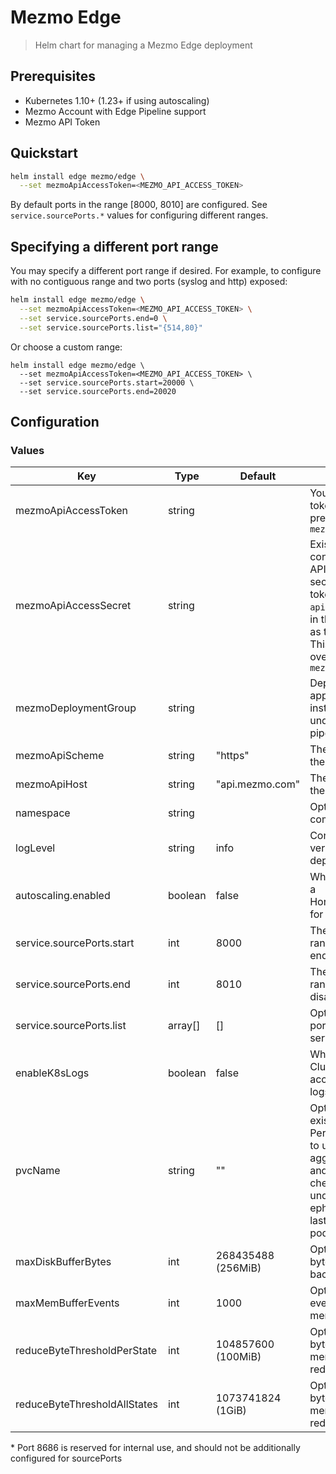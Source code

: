 # Mezmo Edge

> Helm chart for managing a Mezmo Edge deployment

## Prerequisites

- Kubernetes 1.10+ (1.23+ if using autoscaling)
- Mezmo Account with Edge Pipeline support
- Mezmo API Token


## Quickstart

```sh
helm install edge mezmo/edge \
  --set mezmoApiAccessToken=<MEZMO_API_ACCESS_TOKEN>
```

By default ports in the range [8000, 8010] are configured. See `service.sourcePorts.*` values for configuring different ranges.

## Specifying a different port range
You may specify a different port range if desired.
For example, to configure with no contiguous range and two ports (syslog and http) exposed:

```sh
helm install edge mezmo/edge \
  --set mezmoApiAccessToken=<MEZMO_API_ACCESS_TOKEN> \
  --set service.sourcePorts.end=0 \
  --set service.sourcePorts.list="{514,80}"
```

Or choose a custom range:

```shell
helm install edge mezmo/edge \
  --set mezmoApiAccessToken=<MEZMO_API_ACCESS_TOKEN> \
  --set service.sourcePorts.start=20000 \
  --set service.sourcePorts.end=20020
```

## Configuration

### Values

| **Key**                      | **Type** | **Default**      | **Description**
| ---------------------------- | -------- | ---------------- | ----------------------------------------------------------------------
| mezmoApiAccessToken       | string   |                 | Your Mezmo API access token. This has a lower precedence than `mezmoApiAccessSecret`
| mezmoApiAccessSecret      | string   |                 | Existing secret containing your Mezmo API access token. Given secret should have the token in a key named `api-access-token` and be in the same namespace as the Edge instance. This takes precedence over `mezmoApiAccessToken`
| mezmoDeploymentGroup         | string   |                  | Deployment group to apply to this Edge instance. Leaving undefined pulls all Edge pipelines for the org
| mezmoApiScheme               | string   | "https"          | The scheme to use for the Mezmo API URL
| mezmoApiHost                 | string   | "api.mezmo.com"  | The hostname(:port) of the Mezmo API
| namespace                    | string   |                  | Optional namespace for compartmentalization
| logLevel                     | string   | info             | Controls the logging verbosity of the deployment
| autoscaling.enabled          | boolean  | false            | Whether or not to enable a HorizontalPodAutoscaler for this deployment
| service.sourcePorts.start    | int      | 8000             | The start of the port range (inclusive [start, end])
| service.sourcePorts.end      | int      | 8010             | The end of the port range (set 0 or "" to disable port range)
| service.sourcePorts.list     | array[]  | []               | Optional list of discrete ports to configure on the service
| enableK8sLogs                | boolean  | false            | Whether or not to add ClusterRole and Volume access required for k8s logs source
| pvcName                      | string   | ""               | Optional name for an existing PersistentVolumeClaim to use for disk buffering, aggregate persistence and k8s log checkpoints. Leaving undefined will default to ephemeral storage lasting the lifetime of the pod
| maxDiskBufferBytes           | int      |268435488 (256MiB)| Optional max number of bytes to store in a disk-backed buffer.
| maxMemBufferEvents           | int      | 1000             | Optional max number of events to store in a memory buffer.
| reduceByteThresholdPerState  | int      | 104857600 (100MiB)| Optional max number of bytes to store in a memory for any given reduce component.
| reduceByteThresholdAllStates | int      | 1073741824 (1GiB) | Optional max number of bytes to store in a memory for all given reduce components.

\* Port 8686 is reserved for internal use, and should not be additionally configured for sourcePorts
